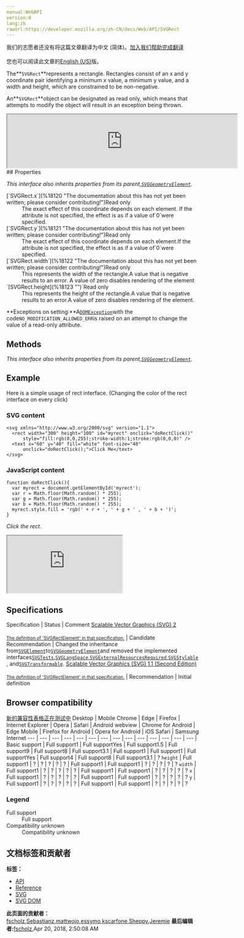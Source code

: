 ```yaml
---
manual:WebAPI
version:0
lang:zh
rawUrl:https://developer.mozilla.org/zh-CN/docs/Web/API/SVGRect
---
```




<bdi>我们的志愿者还没有将这篇文章翻译为<bdi>中文 (简体)</bdi>。[加入我们帮助完成翻译](%18119 "")<br></br>您也可以阅读此文章的[English (US)](%17437 "")版。</bdi>






The**`SVGRect`**represents a rectangle. Rectangles consist of an x and y coordinate pair identifying a minimum x value, a minimum y value, and a width and height, which are constrained to be non-negative.



An**`SVGRect`**object can be designated as read only, which means that attempts to modify the object will result in an exception being thrown.

<iframe src='https://mdn.mozillademos.org/en-US/docs/Web/API/SVGRect$samples/inheritance_diagram?revision=1375651' width='600' height='140'></iframe>
## Properties<a name="Properties"></a>


<em>This interface also inherits properties from its parent,[`SVGGeometryElement`](%17549 "The SVGGeometryElement interface represents SVG elements whose rendering is defined by geometry with an equivalent path, and which can be filled and stroked. This includes paths and the basic shapes.").</em>

<dl><dt id=''>[`SVGRect.x`](%18120 "The documentation about this has not yet been written; please consider contributing!")Read only</dt><dd>The exact effect of this coordinate depends on each element. If the attribute is not specified, the effect is as if a value of`0`were specified.</dd><dt id=''>[`SVGRect.y`](%18121 "The documentation about this has not yet been written; please consider contributing!")Read only</dt><dd>The exact effect of this coordinate depends on each element.If the attribute is not specified, the effect is as if a value of`0`were specified.</dd><dt id=''>[`SVGRect.width`](%18122 "The documentation about this has not yet been written; please consider contributing!")Read only</dt><dd>This represents the width of the rectangle.A value that is negative results to an error. A value of zero disables rendering of the element</dd><dt id=''>`[SVGRect.height](%18123 "")`Read only</dt><dd>This represents the height of the rectangle.A value that is negative results to an error.A value of zero disables rendering of the element.</dd></dl>

**Exceptions on setting:**A[`DOMException`](%4502 "The DOMException interface represents an abnormal event (called an exception) which occurs as a result of calling a method or accessing a property of a web API.")with the code`NO_MODIFICATION_ALLOWED_ERR`is raised on an attempt to change the value of a read-only attribute.


## Methods<a name="Methods"></a>


<em>This interface also inherits properties from its parent,[`SVGGeometryElement`](%17549 "The SVGGeometryElement interface represents SVG elements whose rendering is defined by geometry with an equivalent path, and which can be filled and stroked. This includes paths and the basic shapes.").</em>


## Example<a name="Example"></a>


Here is a simple usage of rect interface. (Changing the color of the rect interface on every click)


### SVG content<a name="SVG_content"></a>

```
<svg xmlns="http://www.w3.org/2000/svg" version="1.1">
  <rect width="300" height="100" id="myrect" onclick="doRectClick()"
      style="fill:rgb(0,0,255);stroke-width:1;stroke:rgb(0,0,0)" />
  <text x="60" y="40" fill="white" font-size="40"
      onclick="doRectClick();">Click Me</text>
</svg>
```

### JavaScript content<a name="JavaScript_content"></a>

```
function doRectClick(){
  var myrect = document.getElementById('myrect');
  var r = Math.floor(Math.random() * 255);
  var g = Math.floor(Math.random() * 255);
  var b = Math.floor(Math.random() * 255);
  myrect.style.fill = 'rgb(' + r + ', ' + g + ' , ' + b + ')';
}
```


<em>Click the rect.</em>



<iframe src='https://mdn.mozillademos.org/en-US/docs/Web/API/SVGRect$samples/Example?revision=1375651' width='null' height='null'></iframe>



## Specifications<a name="Specifications"></a>
Specification | Status | Comment 
[Scalable Vector Graphics (SVG) 2<br></br><small>The definition of &#39;SVGRectElement&#39; in that specification.</small>](%18124 "") | Candidate Recommendation | Changed the inheritance from[`SVGElement`](%17342 "All of the SVG DOM interfaces that correspond directly to elements in the SVG language derive from the SVGElement interface.")to[`SVGGeometryElement`](%17549 "The SVGGeometryElement interface represents SVG elements whose rendering is defined by geometry with an equivalent path, and which can be filled and stroked. This includes paths and the basic shapes.")and removed the implemented interfaces[`SVGTests`](%17492 "The SVGTests interface is used to reflect conditional processing attributes and is mixed into other interfaces for elements that support these attributes."),[`SVGLangSpace`](%17493 "The documentation about this has not yet been written; please consider contributing!"),[`SVGExternalResourcesRequired`](%17494 "The SVGExternalResourcesRequired interface defines an interface which applies to all elements where this element or one of its descendants can reference an external resource."),[`SVGStylable`](%17382 "The SVGStylable interface is implemented on all objects corresponding to SVG elements that can have style, class and presentation attributes specified on them."), and[`SVGTransformable`](%17495 "Interface SVGTransformable contains properties and methods that apply to all elements which have attribute transform."). 
[Scalable Vector Graphics (SVG) 1.1 (Second Edition)<br></br><small>The definition of &#39;SVGRectElement&#39; in that specification.</small>](%18125 "") | Recommendation | Initial definition 


## Browser compatibility<a name="Browser_compatibility"></a>
[新的兼容性表格正在测试中<i></i>](%3360 "")
<abbr>Desktop<i></i></abbr> | <abbr>Mobile<i></i></abbr> 
<abbr>Chrome<i></i></abbr> | <abbr>Edge<i></i></abbr> | <abbr>Firefox<i></i></abbr> | <abbr>Internet Explorer<i></i></abbr> | <abbr>Opera<i></i></abbr> | <abbr>Safari<i></i></abbr> | <abbr>Android webview<i></i></abbr> | <abbr>Chrome for Android<i></i></abbr> | <abbr>Edge Mobile<i></i></abbr> | <abbr>Firefox for Android<i></i></abbr> | <abbr>Opera for Android<i></i></abbr> | <abbr>iOS Safari<i></i></abbr> | <abbr>Samsung Internet<i></i></abbr> 
 ---  |  ---  |  ---  |  ---  |  ---  |  ---  |  ---  |  ---  |  ---  |  ---  |  ---  |  ---  |  ---  |  ---  | 
Basic support | <abbr>Full support</abbr>1 | <abbr>Full support</abbr>Yes | <abbr>Full support</abbr>1.5 | <abbr>Full support</abbr>9 | <abbr>Full support</abbr>8 | <abbr>Full support</abbr>3.1 | <abbr>Full support</abbr>1 | <abbr>Full support</abbr>1 | <abbr>Full support</abbr>Yes | <abbr>Full support</abbr>4 | <abbr>Full support</abbr>8 | <abbr>Full support</abbr>3.1 | <abbr>?</abbr> 
`height` | <abbr>Full support</abbr>1 | <abbr>?</abbr> | <abbr>?</abbr> | <abbr>?</abbr> | <abbr>?</abbr> | <abbr>?</abbr> | <abbr>Full support</abbr>1 | <abbr>Full support</abbr>1 | <abbr>?</abbr> | <abbr>?</abbr> | <abbr>?</abbr> | <abbr>?</abbr> | <abbr>?</abbr> 
`width` | <abbr>Full support</abbr>1 | <abbr>?</abbr> | <abbr>?</abbr> | <abbr>?</abbr> | <abbr>?</abbr> | <abbr>?</abbr> | <abbr>Full support</abbr>1 | <abbr>Full support</abbr>1 | <abbr>?</abbr> | <abbr>?</abbr> | <abbr>?</abbr> | <abbr>?</abbr> | <abbr>?</abbr> 
`x` | <abbr>Full support</abbr>1 | <abbr>?</abbr> | <abbr>?</abbr> | <abbr>?</abbr> | <abbr>?</abbr> | <abbr>?</abbr> | <abbr>Full support</abbr>1 | <abbr>Full support</abbr>1 | <abbr>?</abbr> | <abbr>?</abbr> | <abbr>?</abbr> | <abbr>?</abbr> | <abbr>?</abbr> 
`y` | <abbr>Full support</abbr>1 | <abbr>?</abbr> | <abbr>?</abbr> | <abbr>?</abbr> | <abbr>?</abbr> | <abbr>?</abbr> | <abbr>Full support</abbr>1 | <abbr>Full support</abbr>1 | <abbr>?</abbr> | <abbr>?</abbr> | <abbr>?</abbr> | <abbr>?</abbr> | <abbr>?</abbr> 


### Legend<a name="Legend"></a>
<dl><dt id=''><abbr>Full support</abbr></dt><dd>Full support</dd><dt id=''><abbr>Compatibility unknown</abbr></dt><dd>Compatibility unknown</dd></dl>



## 文档标签和贡献者
**标签：**
* [API](%50 "")
* [Reference](%3381 "")
* [SVG](%457 "")
* [SVG DOM](%17335 "")

**此页面的贡献者：**[fscholz](%60 ""),[Sebastianz](%4468 ""),[mattwojo](%14635 ""),[essymo](%17439 ""),[kscarfone](%3900 ""),[Sheppy](%405 ""),[Jeremie](%4470 "")
**最后编辑者:**[fscholz](%60 ""),<time>Apr 20, 2018, 2:50:08 AM</time>


